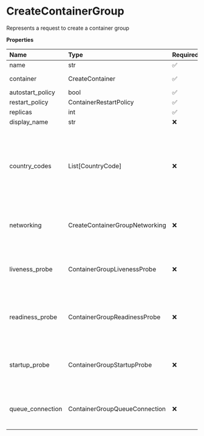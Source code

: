 # CreateContainerGroup

Represents a request to create a container group

**Properties**

| Name             | Type                           | Required | Description                                                                                     |
| :--------------- | :----------------------------- | :------- | :---------------------------------------------------------------------------------------------- |
| name             | str                            | ✅       |                                                                                                 |
| container        | CreateContainer                | ✅       | Represents a container                                                                          |
| autostart_policy | bool                           | ✅       |                                                                                                 |
| restart_policy   | ContainerRestartPolicy         | ✅       |                                                                                                 |
| replicas         | int                            | ✅       |                                                                                                 |
| display_name     | str                            | ❌       |                                                                                                 |
| country_codes    | List[CountryCode]              | ❌       | List of countries nodes must be located in. Remove this field to permit nodes from any country. |
| networking       | CreateContainerGroupNetworking | ❌       | Represents container group networking parameters                                                |
| liveness_probe   | ContainerGroupLivenessProbe    | ❌       | Represents the container group liveness probe                                                   |
| readiness_probe  | ContainerGroupReadinessProbe   | ❌       | Represents the container group readiness probe                                                  |
| startup_probe    | ContainerGroupStartupProbe     | ❌       | Represents the container group startup probe                                                    |
| queue_connection | ContainerGroupQueueConnection  | ❌       | Represents container group queue connection                                                     |
